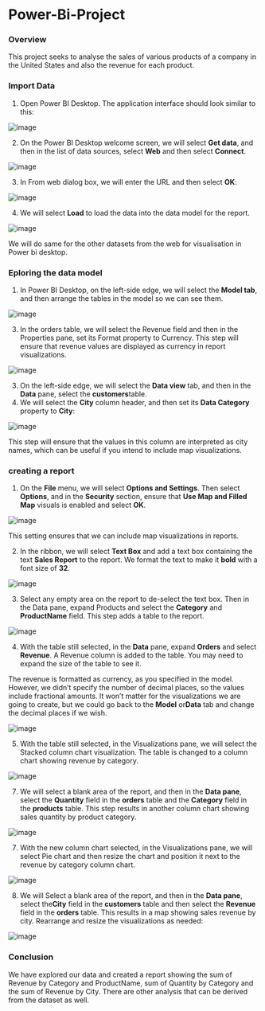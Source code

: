 # Power-Bi-Project

### Overview
This project seeks to analyse the sales of various products of a company in the United States and also the revenue for each product.

### Import Data
1. Open Power BI Desktop. The application interface should look similar to this:
   
![image](https://github.com/DoraAgyemang/Power-Bi-Project/assets/128803445/e9fb3506-d23e-42c1-9068-c7cc7eab6880)

2. On the Power BI Desktop welcome screen, we will select **Get data**, and then in the list of data sources, select **Web** and then select **Connect**.
 
![image](https://github.com/DoraAgyemang/Power-Bi-Project/assets/128803445/2dcce161-af91-4294-a96b-a176723766f6)

3. In From web dialog box, we will enter the URL and then select **OK**:
   
![image](https://github.com/DoraAgyemang/Power-Bi-Project/assets/128803445/51c233a8-3aa1-46a1-95f3-8dc7a2bfbbd3)

4. We will select **Load** to load the data into the data model for the report.
   
![image](https://github.com/DoraAgyemang/Power-Bi-Project/assets/128803445/f830a85d-9812-4006-8c29-b2c366f540ee)

We will do same for the other datasets from the web for visualisation in Power bi desktop.

### Eploring the data model
1. In Power BI Desktop, on the left-side edge, we will select the **Model tab**, and then arrange the tables in the model so we can see them.
   
![image](https://github.com/DoraAgyemang/Power-Bi-Project/assets/128803445/731d4944-c111-4509-b8d3-993aca1a8d5b)

3. In the orders table, we will select the Revenue field and then in the Properties pane, set its Format property to Currency. This step will ensure that revenue values are displayed as currency in report visualizations.

![image](https://github.com/DoraAgyemang/Power-Bi-Project/assets/128803445/86da68e2-a127-4187-a333-3730a92bdb44)

3. On the left-side edge, we will select the **Data view** tab, and then in the **Data** pane, select the **customers**table.
4. We will select the **City** column header, and then set its **Data Category** property to **City**:

![image](https://github.com/DoraAgyemang/Power-Bi-Project/assets/128803445/1b0565c9-5ffb-4789-91fd-ffa7bc6dfa29)

This step will ensure that the values in this column are interpreted as city names, which can be useful if you intend to include map visualizations.

### creating a report
1. On the **File** menu, we will select **Options and Settings**. Then select **Options**, and in the **Security** section, ensure that **Use Map and Filled Map** visuals 
   is enabled and select **OK**.

![image](https://github.com/DoraAgyemang/Power-Bi-Project/assets/128803445/de82ed0c-30fe-4102-a3ff-a018ed3fbfdc)

This setting ensures that we can include map visualizations in reports.

2. In the ribbon, we will select **Text Box** and add a text box containing the text **Sales Report** to the report. We format the text to make it **bold** with a font 
   size of **32**.

![image](https://github.com/DoraAgyemang/Power-Bi-Project/assets/128803445/591b6faf-3bff-417a-ad0d-7a2586b81e18)

3. Select any empty area on the report to de-select the text box. Then in the Data pane, expand Products and select the **Category** and **ProductName** field. This step 
   adds a table to the report.

![image](https://github.com/DoraAgyemang/Power-Bi-Project/assets/128803445/2fd99baf-5afc-4148-973e-3fc2655c8949)

4. With the table still selected, in the **Data** pane, expand **Orders** and select **Revenue**. A Revenue column is added to the table. You may need to expand the size 
   of the table to see it.

The revenue is formatted as currency, as you specified in the model. However, we didn’t specify the number of decimal places, so the values include fractional amounts. It won’t matter for the visualizations we are going to create, but we could go back to the **Model** or**Data** tab and change the decimal places if we wish.
   
![image](https://github.com/DoraAgyemang/Power-Bi-Project/assets/128803445/f1a5e6e7-990b-4057-bf05-927eda2b569a)

5. With the table still selected, in the Visualizations pane, we will select the Stacked column chart visualization. The table is changed to a column chart showing revenue 
   by category.
   
![image](https://github.com/DoraAgyemang/Power-Bi-Project/assets/128803445/ce04e7ed-4aba-4e78-b9dc-91a40555bb84)


7. We will select a blank area of the report, and then in the **Data pane**, select the **Quantity** field in the **orders** table and the **Category** field in the 
   **products** table. This step results in another column chart showing sales quantity by product category.

![image](https://github.com/DoraAgyemang/Power-Bi-Project/assets/128803445/6bb9a4f4-39b0-416c-a220-ac7121f87d15)

7. With the new column chart selected, in the Visualizations pane, we will select Pie chart and then resize the chart and position it next to the revenue by category 
   column chart.

![image](https://github.com/DoraAgyemang/Power-Bi-Project/assets/128803445/47d4ea60-e9f3-4ea9-a7e3-01ca8e9d2c75)

8. We will Select a blank area of the report, and then in the **Data pane**, select the**City** field in the **customers** table and then select the **Revenue** field in 
  the **orders** table. This results in a map showing sales revenue by city. Rearrange and resize the visualizations as needed:

![image](https://github.com/DoraAgyemang/Power-Bi-Project/assets/128803445/779d557d-a11b-4134-b334-e1ffbcd6a080)

### Conclusion
We have explored our data and created a report showing the sum of Revenue by Category and ProductName, sum of Quantity by Category and the sum of Revenue by City. There are other analysis that can be derived from the dataset as well.
